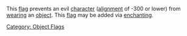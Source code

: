 This [flag](:Category:_Object_Flags "wikilink") prevents an evil
[character](:Category:_Characters "wikilink")
([alignment](Alignment "wikilink") of -300 or lower) from
[wearing](Wear "wikilink") an [object](:Category:_Objects "wikilink").
This [flag](:Category:_Object_Flags "wikilink") may be added via
[enchanting](Enchanting "wikilink").

[Category: Object Flags](Category:_Object_Flags "wikilink")
